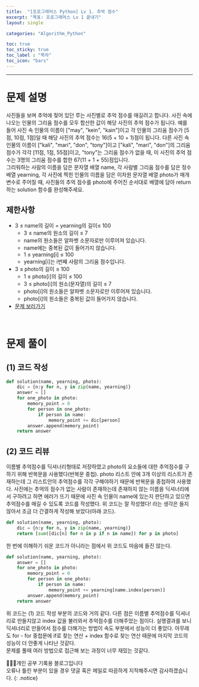 ```yaml
---
title:  "[프로그래머스 Python] Lv 1. 추억 점수"
excerpt: "목표: 프로그래머스 Lv 1 끝내기"
layout: single

categories: "Algorithm_Python"

toc: true
toc_sticky: true
toc_label : "목차"
toc_icon: "bars"
---
```


***

# 문제 설명
사진들을 보며 추억에 젖어 있던 루는 사진별로 추억 점수를 매길려고 합니다. 사진 속에 나오는 인물의 그리움 점수를 모두 합산한 값이 해당 사진의 추억 점수가 됩니다. 예를 들어 사진 속 인물의 이름이 ["may", "kein", "kain"]이고 각 인물의 그리움 점수가 [5점, 10점, 1점]일 때 해당 사진의 추억 점수는 16(5 + 10 + 1)점이 됩니다. 다른 사진 속 인물의 이름이 ["kali", "mari", "don", "tony"]이고 ["kali", "mari", "don"]의 그리움 점수가 각각 [11점, 1점, 55점]이고, "tony"는 그리움 점수가 없을 때, 이 사진의 추억 점수는 3명의 그리움 점수를 합한 67(11 + 1 + 55)점입니다.<br>
그리워하는 사람의 이름을 담은 문자열 배열 name, 각 사람별 그리움 점수를 담은 정수 배열 yearning, 각 사진에 찍힌 인물의 이름을 담은 이차원 문자열 배열 photo가 매개변수로 주어질 때, 사진들의 추억 점수를 photo에 주어진 순서대로 배열에 담아 return하는 solution 함수를 완성해주세요.

## 제한사항
- 3 ≤ name의 길이 = yearning의 길이≤ 100
  - 3 ≤ name의 원소의 길이 ≤ 7
  - name의 원소들은 알파벳 소문자로만 이루어져 있습니다.
  - name에는 중복된 값이 들어가지 않습니다.
  - 1 ≤ yearning[i] ≤ 100
  - yearning[i]는 i번째 사람의 그리움 점수입니다.
- 3 ≤ photo의 길이 ≤ 100
  - 1 ≤ photo[i]의 길이 ≤ 100
  - 3 ≤ photo[i]의 원소(문자열)의 길이 ≤ 7
  - photo[i]의 원소들은 알파벳 소문자로만 이루어져 있습니다.
  - photo[i]의 원소들은 중복된 값이 들어가지 않습니다.
- [문제 보러가기](https://school.programmers.co.kr/learn/courses/30/lessons/176963)

<br>

# 문제 풀이
## (1) 코드 작성
```python
def solution(name, yearning, photo):
    dic = {n:y for n, y in zip(name, yearning)}
    answer = []
    for one_photo in photo:
        memory_point = 0
        for person in one_photo:
            if person in name:
                memory_point += dic[person]
        answer.append(memory_point)
    return answer
```

## (2) 코드 리뷰
이름별 추억점수를 딕셔너리형태로 저장하였고 photo의 요소들에 대한 추억점수를 구하기 위해 반복문을 사용했다(반복문 중첩). photo 리스트 안에 3개 이상의 리스트가 존재하는데 그 리스트안의 추억점수를 각각 구해야하기 때문에 반복문을 중첩하여 사용했다. 사진에는 추억의 점수가 없는 사람이 존재하는데 존재하지 않는 이름을 딕셔너리에서 구하려고 하면 에러가 뜨기 때문에 사진 속 인물이 name에 있는지 판단하고 있으면 추억점수를 매길 수 있도록 코드를 작성했다. 위 코드는 잘 작성했다! 라는 생각은 들지않아서 조금 더 간결하게 작성해 보았다(아래 코드).

```python
def solution(name, yearning, photo):
    dic = {n:y for n, y in zip(name, yearning)}
    return [sum([dic[n] for n in p if n in name]) for p in photo]
```

한 번에 이해하기 쉬운 코드가 아니라는 점에서 위 코드도 마음에 들진 않는다.

```python
def solution(name, yearning, photo):
    answer = []
    for one_photo in photo:
        memory_point = 0
        for person in one_photo:
            if person in name:
                memory_point += yearning[name.index(person)]
        answer.append(memory_point)
    return answer
```

위 코드는 (1) 코드 작성 부분의 코드와 거의 같다. 다른 점은 이름별 추억점수를 딕셔너리로 만들지않고 index 값을 불러와서 추억점수를 더해주었는 점이다. 실행결과를 보니 딕셔너리로 만들어서 점수를 더해가는 방법이 속도 부분에서 성능이 더 좋았다. 아무래도 for - for 중첩문에 if로 찾는 연산 + index 함수로 찾는 연산 때문에 마지막 코드의 성능이 더 안좋게 나타난 것같다. <br>
문제를 풀때 여러 방법으로 접근해 보는 과정이 너무 재밌는 것같다.

👩🏻‍💻개인 공부 기록용 블로그입니다
<br>오류나 틀린 부분이 있을 경우 댓글 혹은 메일로 따끔하게 지적해주시면 감사하겠습니다.
{: .notice}